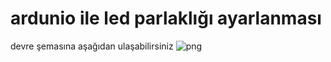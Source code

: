 # ardunio ile led parlaklığı ayarlanması

devre şemasına aşağıdan ulaşabilirsiniz 
![png](https://github.com/oktayuyar/ab2017-ardunio/blob/master/ "Devre Şeması")


